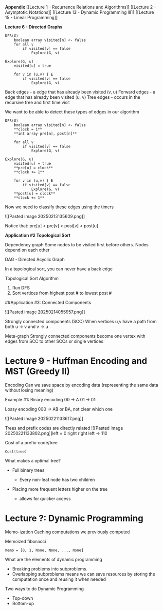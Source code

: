 
**Appendix**
[[Lecture 1 - Recurrence Relations and Algorithms]]
[[Lecture 2 - Asymptotic Notations]]
[[Lecture 13 - Dynamic Programming III]]
[[Lecture 15 - Linear Programming]]

**Lecture 6 - Directed Graphs**

```
DFS(G)
	boolean array visited[n] <- false 
	for all v
		if visited[v] == false
			Explore(G, v)
```
```
Explore(G, u)
	visited[u] = true

	for v in (u,v) { E
		if visited[v] == false
			Explore(G, v)
```

Back edges - a edge that has already been visited (v, u)
Forward edges - a edge that has already been visited (u, v)
Tree edges - occurs in the recursive tree and first time visit

We want to be able to detect these types of edges in our algorithm

```
DFS(G)
	boolean array visited[n] <- false
	**clock = 1**
	**int array pre[n], post[n]** 
	
	for all v
		if visited[v] == false
			Explore(G, v)
```
```
Explore(G, u)
	visited[u] = true
	**pre[u] = clock**
	**clock += 1**

	for v in (u,v) { E
		if visited[v] == false
			Explore(G, v)
	**post[u] = clock**
	**clock += 1**
```

Now we need to classify these edges using the timers

![[Pasted image 20250213135609.png]]

Notice that: pre[u] < pre[v] < post[v] < post[u]

**Application #2 Topological Sort**

Dependency graph
Some nodes to be visited first before others. Nodes depend on each other

DAG - Directed Acyclic Graph

In a topological sort, you can never have a back edge

Topological Sort Algorithm
1. Run DFS
2. Sort vertices from highest post # to lowest post #


##Application #3: Connected Components

![[Pasted image 20250214055957.png]]

Strongly connected components (SCC)
When vertices u,v have a path from both u -> v and v -> u

Meta-graph
Strongly connected components become one vertex with edges from SCC to other SCCs or single vertices.


# Lecture 9 - Huffman Encoding and MST (Greedy II)


Encoding
Can we save space by encoding data (representing the same data without losing meaning)

Example #1:
Binary encoding
00 -> A
01 -> 01

Lossy encoding
000 -> AB or BA, not clear which one

![[Pasted image 20250221133617.png]]

Trees and prefix codes are directly related
![[Pasted image 20250221133802.png]]left = 0
right right left -> 110

Cost of a prefix-code/tree
```
Cost(tree)
```

What makes a optimal tree?
- Full binary trees
	- Every non-leaf node has two children

- Placing more frequent letters higher on the tree
	- allows for quicker access


# Lecture ?: Dynamic Programming

Memo-ization
Caching computations we previously computed

Memoized fibonacci 
```
memo = [0, 1, None, None, ..., None]
```

What are the elements of dynamic programming
- Breaking problems into subproblems.
- Overlapping subproblems means we can save resources by storing the computation once and reusing it when needed

Two ways to do Dynamic Programming
- Top-down
- Bottom-up